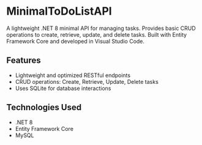 # MinimalToDoListAPI

A lightweight .NET 8 minimal API for managing tasks. 
Provides basic CRUD operations to create, retrieve, update, and delete tasks. 
Built with Entity Framework Core and developed in Visual Studio Code.

## Features
- Lightweight and optimized RESTful endpoints
- CRUD operations: Create, Retrieve, Update, Delete tasks
- Uses SQLite for database interactions

## Technologies Used
- .NET 8
- Entity Framework Core
- MySQL
